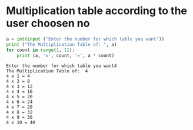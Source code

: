 # Multiplication table according to the user choosen no


```python
a = int(input ("Enter the number for which table you want"))      
print ("The Multiplication Table of: ", a)    
for count in range(1, 11): 
    print (a, 'x', count, '=', a * count)    
```

    Enter the number for which table you want4
    The Multiplication Table of:  4
    4 x 1 = 4
    4 x 2 = 8
    4 x 3 = 12
    4 x 4 = 16
    4 x 5 = 20
    4 x 6 = 24
    4 x 7 = 28
    4 x 8 = 32
    4 x 9 = 36
    4 x 10 = 40
    
